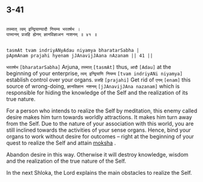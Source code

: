 ## 3-41


```shloka-sa

तस्मात् त्वम् इन्द्रियाण्यादौ नियम्य भरतर्षभ ।
पाप्मानम् प्रजहि ह्येनम् ज्ञानविज्ञाअन नाशनम् ॥ ४१ ॥

```
```shloka-sa-hk

tasmAt tvam indriyANyAdau niyamya bharatarSabha |
pApmAnam prajahi hyenam jJAnavijJAana nAzanam || 41 ||

```
`भरतर्षभ` `[bharatarSabha]` Arjuna, `तस्मात्` `[tasmAt]` thus, `आदौ` `[Adau]` at the beginning of your enterprise, `त्वम् इन्द्रियाणि नियम्य` `[tvam indriyANi niyamya]` establish control over your organs. `प्रजहि` `[prajahi]` Get rid of `एनम्` `[enam]` this source of wrong-doing, `ज्ञानविज्ञान नशनम्` `[jJAnavijJAna nazanam]` which is responsible for hiding the knowledge of the Self and the realization of its true nature.

For a person who intends to realize the Self by meditation, this enemy called desire makes him turn towards worldly attractions. It makes him turn away from the Self. Due to the nature of your association with this world, you are still inclined towards the activities of your sense organs. Hence, bind your organs to work without desire for outcomes – right at the beginning of your quest to realize the Self and attain 
[moksha](Moksha)
.

Abandon desire in this way. Otherwise it will destroy knowledge, wisdom and the realization of the true nature of the Self.

In the next Shloka, the Lord explains the main obstacles to realize the Self.


